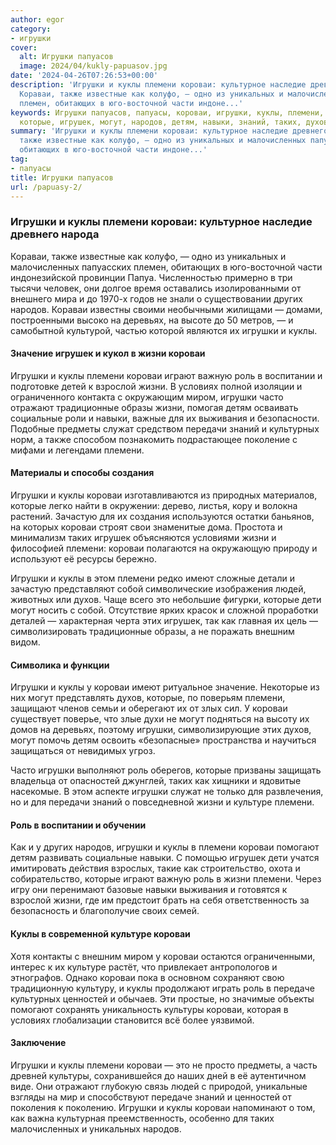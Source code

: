 ```yaml
---
author: egor
category:
- игрушки
cover:
  alt: Игрушки папуасов
  image: 2024/04/kukly-papuasov.jpg
date: '2024-04-26T07:26:53+00:00'
description: 'Игрушки и куклы племени короваи: культурное наследие древнего народа
  Кораваи, также известные как колуфо, — одно из уникальных и малочисленных папуасских
  племен, обитающих в юго-восточной части индоне...'
keywords: Игрушки папуасов, папуасы, короваи, игрушки, куклы, племени, жизни, роль,
  которые, игрушек, могут, народов, детям, навыки, знаний, таких, духов
summary: 'Игрушки и куклы племени короваи: культурное наследие древнего народа Кораваи,
  также известные как колуфо, — одно из уникальных и малочисленных папуасских племен,
  обитающих в юго-восточной части индоне...'
tag:
- папуасы
title: Игрушки папуасов
url: /papuasy-2/
---
```


### Игрушки и куклы племени короваи: культурное наследие древнего народа

Кораваи, также известные как колуфо, — одно из уникальных и малочисленных папуасских племен, обитающих в юго-восточной части индонезийской провинции Папуа. Численностью примерно в три тысячи человек, они долгое время оставались изолированными от внешнего мира и до 1970-х годов не знали о существовании других народов. Кораваи известны своими необычными жилищами — домами, построенными высоко на деревьях, на высоте до 50 метров, — и самобытной культурой, частью которой являются их игрушки и куклы.

#### Значение игрушек и кукол в жизни короваи

Игрушки и куклы племени короваи играют важную роль в воспитании и подготовке детей к взрослой жизни. В условиях полной изоляции и ограниченного контакта с окружающим миром, игрушки часто отражают традиционные образы жизни, помогая детям осваивать социальные роли и навыки, важные для их выживания и безопасности. Подобные предметы служат средством передачи знаний и культурных норм, а также способом познакомить подрастающее поколение с мифами и легендами племени.

#### Материалы и способы создания

Игрушки и куклы короваи изготавливаются из природных материалов, которые легко найти в окружении: дерево, листья, кору и волокна растений. Зачастую для их создания используются остатки баньянов, на которых короваи строят свои знаменитые дома. Простота и минимализм таких игрушек объясняются условиями жизни и философией племени: короваи полагаются на окружающую природу и используют её ресурсы бережно.

Игрушки и куклы в этом племени редко имеют сложные детали и зачастую представляют собой символические изображения людей, животных или духов. Чаще всего это небольшие фигурки, которые дети могут носить с собой. Отсутствие ярких красок и сложной проработки деталей — характерная черта этих игрушек, так как главная их цель — символизировать традиционные образы, а не поражать внешним видом.

#### Символика и функции

Игрушки и куклы у короваи имеют ритуальное значение. Некоторые из них могут представлять духов, которые, по поверьям племени, защищают членов семьи и оберегают их от злых сил. У короваи существует поверье, что злые духи не могут подняться на высоту их домов на деревьях, поэтому игрушки, символизирующие этих духов, могут помочь детям освоить «безопасные» пространства и научиться защищаться от невидимых угроз.

Часто игрушки выполняют роль оберегов, которые призваны защищать владельца от опасностей джунглей, таких как хищники и ядовитые насекомые. В этом аспекте игрушки служат не только для развлечения, но и для передачи знаний о повседневной жизни и культуре племени.

#### Роль в воспитании и обучении

Как и у других народов, игрушки и куклы в племени короваи помогают детям развивать социальные навыки. С помощью игрушек дети учатся имитировать действия взрослых, такие как строительство, охота и собирательство, которые играют важную роль в жизни племени. Через игру они перенимают базовые навыки выживания и готовятся к взрослой жизни, где им предстоит брать на себя ответственность за безопасность и благополучие своих семей.

#### Куклы в современной культуре короваи

Хотя контакты с внешним миром у короваи остаются ограниченными, интерес к их культуре растёт, что привлекает антропологов и этнографов. Однако короваи пока в основном сохраняют свою традиционную культуру, и куклы продолжают играть роль в передаче культурных ценностей и обычаев. Эти простые, но значимые объекты помогают сохранять уникальность культуры короваи, которая в условиях глобализации становится всё более уязвимой.

#### Заключение

Игрушки и куклы племени короваи — это не просто предметы, а часть древней культуры, сохранившейся до наших дней в её аутентичном виде. Они отражают глубокую связь людей с природой, уникальные взгляды на мир и способствуют передаче знаний и ценностей от поколения к поколению. Игрушки и куклы короваи напоминают о том, как важна культурная преемственность, особенно для таких малочисленных и уникальных народов.